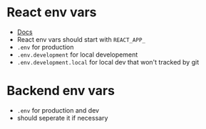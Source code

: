 # React env vars

-   [Docs](https://create-react-app.dev/docs/adding-custom-environment-variables/)
-   React env vars should start with `REACT_APP_`
-   `.env` for production
-   `.env.development` for local developement
-   `.env.development.local` for local dev that won't tracked by git

# Backend env vars

-   `.env` for production and dev
-   should seperate it if necessary
